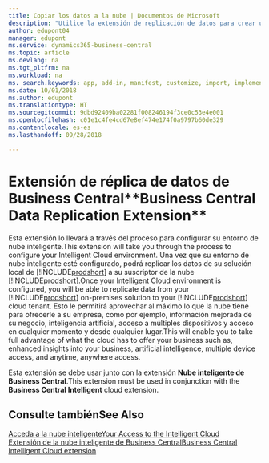 ```yaml
---
title: Copiar los datos a la nube | Documentos de Microsoft
description: "Utilice la extensión de replicación de datos para crear una copia en la nube de sus datos de modo que esté conectado a la nube inteligente."
author: edupont04
manager: edupont
ms.service: dynamics365-business-central
ms.topic: article
ms.devlang: na
ms.tgt_pltfrm: na
ms.workload: na
ms. search.keywords: app, add-in, manifest, customize, import, implement
ms.date: 10/01/2018
ms.author: edupont
ms.translationtype: HT
ms.sourcegitcommit: 9dbd92409ba02281f008246194f3ce0c53e4e001
ms.openlocfilehash: c01e1c4fe4cd67e8ef474e174f0a9797b60de329
ms.contentlocale: es-es
ms.lasthandoff: 09/28/2018

---
```


# <a name="business-central-data-replication-extension"></a><span data-ttu-id="c8320-103">Extensión de réplica de datos de Business Central\*\*</span><span class="sxs-lookup"><span data-stu-id="c8320-103">Business Central Data Replication Extension\*\*</span></span>

<span data-ttu-id="c8320-104">Esta extensión lo llevará a través del proceso para configurar su entorno de nube inteligente.</span><span class="sxs-lookup"><span data-stu-id="c8320-104">This extension will take you through the process to configure your Intelligent Cloud environment.</span></span>  <span data-ttu-id="c8320-105">Una vez que su entorno de nube inteligente esté configurado, podrá replicar los datos de su solución local de [!INCLUDE[prodshort](includes/prodshort.md)] a su suscriptor de la nube [!INCLUDE[prodshort](includes/prodshort.md)].</span><span class="sxs-lookup"><span data-stu-id="c8320-105">Once your Intelligent Cloud environment is configured, you will be able to replicate data from your [!INCLUDE[prodshort](includes/prodshort.md)] on-premises solution to your [!INCLUDE[prodshort](includes/prodshort.md)] cloud tenant.</span></span>  <span data-ttu-id="c8320-106">Esto le permitirá aprovechar al máximo lo que la nube tiene para ofrecerle a su empresa, como por ejemplo, información mejorada de su negocio, inteligencia artificial, acceso a múltiples dispositivos y acceso en cualquier momento y desde cualquier lugar.</span><span class="sxs-lookup"><span data-stu-id="c8320-106">This will enable you to take full advantage of what the cloud has to offer your business such as, enhanced insights into your business, artificial intelligence, multiple device access, and anytime, anywhere access.</span></span>

<span data-ttu-id="c8320-107">Esta extensión se debe usar junto con la extensión **Nube inteligente de Business Central**.</span><span class="sxs-lookup"><span data-stu-id="c8320-107">This extension must be used in conjunction with the **Business Central Intelligent** cloud extension.</span></span>

## <a name="see-also"></a><span data-ttu-id="c8320-108">Consulte también</span><span class="sxs-lookup"><span data-stu-id="c8320-108">See Also</span></span>

[<span data-ttu-id="c8320-109">Acceda a la nube inteligente</span><span class="sxs-lookup"><span data-stu-id="c8320-109">Your Access to the Intelligent Cloud</span></span>](about-intelligent-cloud.md)  
[<span data-ttu-id="c8320-110">Extensión de la nube inteligente de Business Central</span><span class="sxs-lookup"><span data-stu-id="c8320-110">Business Central Intelligent Cloud extension</span></span>](ui-extensions-intelligent-cloud.md)  

